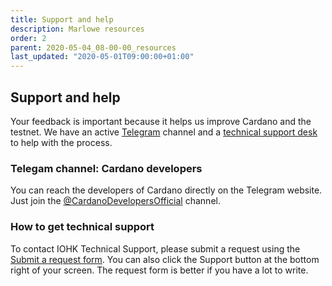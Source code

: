 ```yaml
---
title: Support and help
description: Marlowe resources
order: 2
parent: 2020-05-04_08-00-00_resources
last_updated: "2020-05-01T09:00:00+01:00"
---
```

## Support and help

Your feedback is important because it helps us improve Cardano and the testnet. We have an active [Telegram](https://t.me/CardanoDevelopersOfficial) channel and a [technical support desk](https://iohk.zendesk.com/hc/en-us/categories/360002392053-Shelley-Incentivized-Testnet) to help with the process.

### Telegam channel: Cardano developers

You can reach the developers of Cardano directly on the Telegram website. Just join the [@CardanoDevelopersOfficial](https://t.me/CardanoDevelopersOfficial) channel.

### How to get technical support

To contact IOHK Technical Support, please submit a request using the [Submit a request form](https://iohk.zendesk.com/hc/en-us/requests/new).
You can also click the Support button at the bottom right of your 
screen. The request form is better if you have a lot to write.
